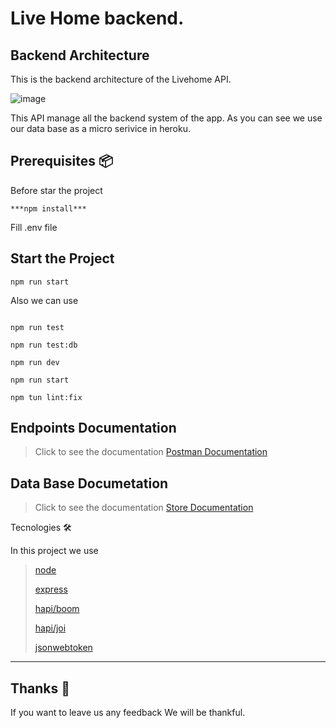 # Live Home backend.

## Backend Architecture

This is the backend architecture of the Livehome API.

![image](https://drive.google.com/uc?export=view&id=1j5thxeV6jqccqsD38eZ03-0JZyj-07Ey)

This API manage all the backend system of the app. As you can see we use our data base as a micro serivice in heroku.

## Prerequisites 📦

Before star the project

```
***npm install***
```

Fill .env file

## Start the Project

```
npm run start
```

Also we can use

```

npm run test

npm run test:db

npm run dev

npm run start

npm tun lint:fix

```

## Endpoints Documentation

> Click to see the documentation
> [Postman Documentation ](https://documenter.getpostman.com/view/11349713/SzmfXccD?version=latest#dac67580-b347-4adb-9708-114a69a40e9a)

## Data Base Documetation

> Click to see the documentation
> [Store Documentation ](https://documenter.getpostman.com/view/11349713/SzmfXccD?version=latest#dac67580-b347-4adb-9708-114a69a40e9a)

Tecnologies 🛠️

In this project we use

> [node](https://nodejs.org/es/docs/)
>
> [express](http://expressjs.com/es/api.html#express)
>
> [hapi/boom](https://github.com/hapijs/boom)
>
> [hapi/joi](https://github.com/hapijs/joi)
>
> [jsonwebtoken](https://github.com/auth0/node-jsonwebtoken)

---

## Thanks 🎁

If you want to leave us any feedback We will be thankful.
